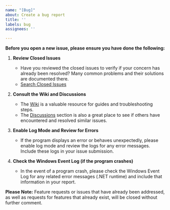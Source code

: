 ```yaml
---
name: "[Bug]"
about: Create a bug report
title: ''
labels: bug
assignees: ''

---
```


**Before you open a new issue, please ensure you have done the following:**

1. **Review Closed Issues**
   - Have you reviewed the closed issues to verify if your concern has already been resolved? Many common problems and their solutions are documented there.
   - [Search Closed Issues](https://github.com/Crunchy-DL/Crunchy-Downloader/issues?q=is%3Aissue+is%3Aclosed)

2. **Consult the Wiki and Discussions**
   - The [Wiki](https://github.com/Crunchy-DL/Crunchy-Downloader/wiki) is a valuable resource for guides and troubleshooting steps.
   - The [Discussions](https://github.com/Crunchy-DL/Crunchy-Downloader/discussions) section is also a great place to see if others have encountered and resolved similar issues.

3. **Enable Log Mode and Review for Errors**
   - If the program displays an error or behaves unexpectedly, please enable log mode and review the logs for any error messages. Include these logs in your issue submission.

4. **Check the Windows Event Log (if the program crashes)**
   - In the event of a program crash, please check the Windows Event Log for any related error messages (.NET runtime) and include that information in your report.

**Please Note:** Feature requests or issues that have already been addressed, as well as requests for features that already exist, will be closed without further comment.
